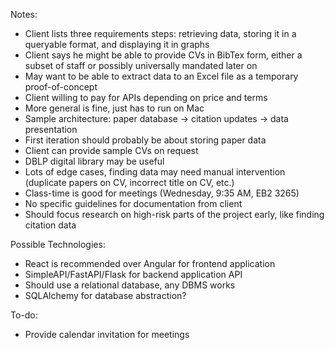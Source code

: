 Notes:
- Client lists three requirements steps: retrieving data, storing it in a queryable format, and displaying it in graphs
- Client says he might be able to provide CVs in BibTex form, either a subset of staff or possibly universally mandated later on
- May want to be able to extract data to an Excel file as a temporary proof-of-concept
- Client willing to pay for APIs depending on price and terms
- More general is fine, just has to run on Mac
- Sample architecture: paper database → citation updates → data presentation
- First iteration should probably be about storing paper data
- Client can provide sample CVs on request
- DBLP digital library may be useful
- Lots of edge cases, finding data may need manual intervention (duplicate papers on CV, incorrect title on CV, etc.)
- Class-time is good for meetings (Wednesday, 9:35 AM, EB2 3265)
- No specific guidelines for documentation from client
- Should focus research on high-risk parts of the project early, like finding citation data

Possible Technologies:
- React is recommended over Angular for frontend application
- SimpleAPI/FastAPI/Flask for backend application API
- Should use a relational database, any DBMS works
- SQLAlchemy for database abstraction?

To-do:
- Provide calendar invitation for meetings